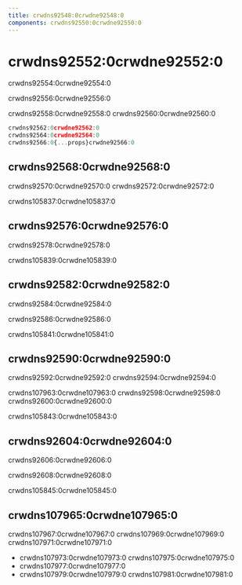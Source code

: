 ```yaml
---
title: crwdns92548:0crwdne92548:0
components: crwdns92550:0crwdne92550:0
---
```


# crwdns92552:0crwdne92552:0

<p class="description">crwdns92554:0crwdne92554:0</p>

crwdns92556:0crwdne92556:0

crwdns92558:0crwdne92558:0 crwdns92560:0crwdne92560:0

```jsx
crwdns92562:0crwdne92562:0
crwdns92564:0crwdne92564:0
crwdns92566:0{...props}crwdne92566:0
```

## crwdns92568:0crwdne92568:0

crwdns92570:0crwdne92570:0 crwdns92572:0crwdne92572:0

crwdns105837:0crwdne105837:0

## crwdns92576:0crwdne92576:0

crwdns92578:0crwdne92578:0

crwdns105839:0crwdne105839:0

## crwdns92582:0crwdne92582:0

crwdns92584:0crwdne92584:0

crwdns92586:0crwdne92586:0

crwdns105841:0crwdne105841:0

## crwdns92590:0crwdne92590:0

crwdns92592:0crwdne92592:0 crwdns92594:0crwdne92594:0

crwdns107963:0crwdne107963:0 crwdns92598:0crwdne92598:0 crwdns92600:0crwdne92600:0

crwdns105843:0crwdne105843:0

## crwdns92604:0crwdne92604:0

crwdns92606:0crwdne92606:0

crwdns92608:0crwdne92608:0

crwdns105845:0crwdne105845:0

## crwdns107965:0crwdne107965:0

crwdns107967:0crwdne107967:0 crwdns107969:0crwdne107969:0 crwdns107971:0crwdne107971:0

- crwdns107973:0crwdne107973:0 crwdns107975:0crwdne107975:0
- crwdns107977:0crwdne107977:0
- crwdns107979:0crwdne107979:0 crwdns107981:0crwdne107981:0